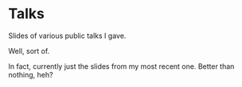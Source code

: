 # Talks

Slides of various public talks I gave.

Well, sort of.

In fact, currently just the slides from my most recent one. Better than nothing, heh?

